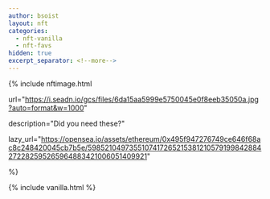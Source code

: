 ```yaml
---
author: bsoist
layout: nft
categories:
  - nft-vanilla
  - nft-favs
hidden: true
excerpt_separator: <!--more-->
---
```

{% include nftimage.html 

url="https://i.seadn.io/gcs/files/6da15aa5999e5750045e0f8eeb35050a.jpg?auto=format&w=1000"

description="Did you need these?"

lazy_url="https://opensea.io/assets/ethereum/0x495f947276749ce646f68ac8c248420045cb7b5e/5985210497355107417265215381210579199842884272282595265964883421006051409921"

%}


<!--more-->
{% include vanilla.html %}
